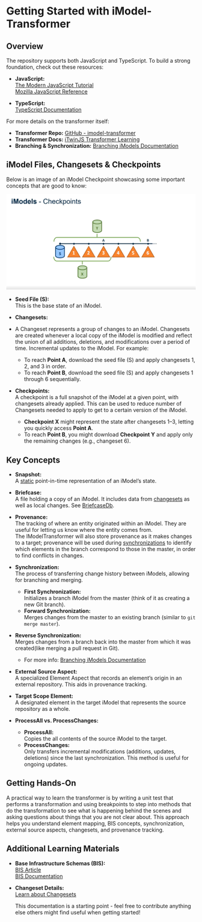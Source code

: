 # Getting Started with iModel-Transformer

## Overview

The repository supports both JavaScript and TypeScript. To build a strong foundation, check out these resources:

- **JavaScript:**  
  [The Modern JavaScript Tutorial](https://javascript.info/)  
  [Mozilla JavaScript Reference](https://developer.mozilla.org/en-US/docs/Web/JavaScript/Reference)
  
- **TypeScript:**  
  [TypeScript Documentation](https://www.typescriptlang.org/docs/)

For more details on the transformer itself:

- **Transformer Repo:** [GitHub - imodel-transformer](https://github.com/iTwin/imodel-transformer)
- **Transformer Docs:** [iTwinJS Transformer Learning](https://www.itwinjs.org/learning/transformer)
- **Branching & Synchronization:** [Branching iModels Documentation](https://github.com/iTwin/imodel-transformer/blob/main/docs/learning/transformer/branching-imodels.md)

## iModel Files, Changesets & Checkpoints

Below is an image of an iModel Checkpoint showcasing some important concepts that are good to know:

![IModel Checkpoint](./iModelCheckpoint.png)

- **Seed File (S):**  
  This is the base state of an iModel.

- **Changesets:**  
- A Changeset represents a group of changes to an iModel. Changesets are created whenever a local copy of the iModel is modified and reflect the union of all additions, deletions, and modifications over a period of time.
  Incremental updates to the iModel. For example:
  - To reach **Point A**, download the seed file (S) and apply changesets 1, 2, and 3 in order.
  - To reach **Point B**, download the seed file (S) and apply changesets 1 through 6 sequentially.

- **Checkpoints:**  
  A checkpoint is a full snapshot of the iModel at a given point, with changesets already applied. This can be used to reduce number of Changesets needed to apply to get to a certain version of the iModel.
  - **Checkpoint X** might represent the state after changesets 1–3, letting you quickly access **Point A**.
  - To reach **Point B**, you might download **Checkpoint Y** and apply only the remaining changes (e.g., changeset 6).

## Key Concepts

- **Snapshot:**  
  A [static](https://www.itwinjs.org/learning/backend/accessingimodels/#snapshot-imodels) point-in-time representation of an iModel’s state.

- **Briefcase:**  
  A file holding a copy of an iModel. It includes data from [changesets](https://www.itwinjs.org/learning/glossary/#changeset) as well as local changes. See [BriefcaseDb](https://www.itwinjs.org/learning/backend/imodeldb/).

- **Provenance:**  
  The tracking of where an entity originated within an iModel. They are useful for letting us know where the entity comes from. The IModelTransformer will also store provenance as it makes changes to a target; provenance will be used during [synchronizations](https://github.com/iTwin/imodel-transformer/blob/main/docs/learning/transformer/branching-imodels.md#synchronization-implementing-branching) to identify which elements in the branch correspond to those in the master, in order to find conflicts in changes.

- **Synchronization:**  
  The process of transferring change history between iModels, allowing for branching and merging.
  - **First Synchronization:**  
    Initializes a branch iModel from the master (think of it as creating a new Git branch).
  - **Forward Synchronization:**  
    Merges changes from the master to an existing branch (similar to `git merge master`).
- **Reverse Synchronization:**  
  Merges changes from a branch back into the master from which it was created(like merging a pull request in Git).
  - For more info: [Branching iModels Documentation](https://github.com/iTwin/imodel-transformer/blob/main/docs/learning/transformer/branching-imodels.md#synchronization-implementing-branching)

- **External Source Aspect:**  
  A specialized Element Aspect that records an element’s origin in an external repository. This aids in provenance tracking.

- **Target Scope Element:**  
  A designated element in the target iModel that represents the source repository as a whole.  

- **ProcessAll vs. ProcessChanges:**
  - **ProcessAll:**  
    Copies the all contents of the source iModel to the target.
  - **ProcessChanges:**  
    Only transfers incremental modifications (additions, updates, deletions) since the last synchronization. This method is useful for ongoing updates.

## Getting Hands-On

A practical way to learn the transformer is by writing a unit test that performs a transformation and using breakpoints to step into methods that do the transformation to see what is happening behind the scenes and asking questions about things that you are not clear about. This approach helps you understand element mapping, BIS concepts, synchronization, external source aspects, changesets, and provenance tracking.

## Additional Learning Materials

- **Base Infrastructure Schemas (BIS):**  
  [BIS Article](https://medium.com/itwinjs/hablas-bis-90e6f99c8ac2)  
  [BIS Documentation](https://www.itwinjs.org/bis/)
  
- **Changeset Details:**  
  [Learn about Changesets](https://developer.bentley.com/apis/imodels-v2/overview/#changesets)

  This documentation is a starting point - feel free to contribute anything else others might find useful when getting started!

